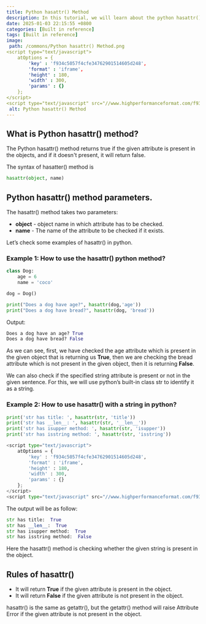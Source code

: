 ```yaml
---
title: Python hasattr() Method
description: In this tutorial, we will learn about the python hasattr() method and its uses with examples.
date: 2025-01-03 22:15:55 +0800
categories: [Built in reference]
tags: [Built in reference]
image:
 path: /commons/Python hasattr() Method.png
<script type="text/javascript">
	atOptions = {
		'key' : 'f934c5057f4cfe34762901514605d248',
		'format' : 'iframe',
		'height' : 180,
		'width' : 300,
		'params' : {}
	};
</script>
<script type="text/javascript" src="//www.highperformanceformat.com/f934c5057f4cfe34762901514605d248/invoke.js"></script>
 alt: Python hasattr() Method
---
```


## What is Python hasattr() method? 
<script type="text/javascript">
	atOptions = {
		'key' : 'f934c5057f4cfe34762901514605d248',
		'format' : 'iframe',
		'height' : 180,
		'width' : 300,
		'params' : {}
	};
</script>
<script type="text/javascript" src="//www.highperformanceformat.com/f934c5057f4cfe34762901514605d248/invoke.js"></script>

The Python hasattr() method returns true if the given attribute is present in the objects, and if it doesn't present, it will return false.

The syntax of hasatter() method is

```python
hasattr(object, name)

```

## Python hasattr() method parameters.

The hasattr() method takes two parameters:

* **object** \- object name in which attribute has to be checked.   
* **name** \- The name of the attribute to be checked if it exists.

Let’s check some examples of hasattr() in python.

### Example 1: How to use the hasattr() python method?

```python
class Dog:
    age = 6
    name = 'coco'

dog = Dog()

print("Does a dog have age?", hasattr(dog,'age'))
print("Does a dog have bread?", hasattr(dog, 'bread'))

```

Output:

```python
Does a dog have an age? True
Does a dog have bread? False

```

As we can see, first, we have checked the age attribute which is present in the given object that is returning us **True**, then we are checking the bread attribute which is not present in the given object, then it is returning **False**. 

We can also check if the specified string attribute is present or not in the given sentence. For this, we will use python’s built-in class str to identify it as a string.

### Example 2: How to use hasattr() with a string in python?

```python
print('str has title: ', hasattr(str, 'title'))
print('str has __len__: ', hasattr(str, '__len__'))
print('str has isupper method: ', hasattr(str, 'isupper'))
print('str has isstring method: ', hasattr(str, 'isstring'))

<script type="text/javascript">
	atOptions = {
		'key' : 'f934c5057f4cfe34762901514605d248',
		'format' : 'iframe',
		'height' : 180,
		'width' : 300,
		'params' : {}
	};
</script>
<script type="text/javascript" src="//www.highperformanceformat.com/f934c5057f4cfe34762901514605d248/invoke.js"></script>
```

The output will be as follow:

```python
str has title:  True
str has __len__:  True
str has isupper method:  True
str has isstring method:  False

```

Here the hasattr() method is checking whether the given string is present in the object.

## Rules of hasattr()

* It will return **True** if the given attribute is present in the object.  
* It will return **False** if the given attribute is not present in the object.

hasattr() is the same as getattr(), but the getattr() method will raise Attribute Error if the given attribute is not present in the object.